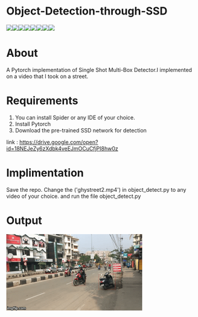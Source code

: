 # Object-Detection-through-SSD

[![](https://sourcerer.io/fame/Borahb/Borahb/Object-Detection-through-SSD/images/0)](https://sourcerer.io/fame/Borahb/Borahb/Object-Detection-through-SSD/links/0)[![](https://sourcerer.io/fame/Borahb/Borahb/Object-Detection-through-SSD/images/1)](https://sourcerer.io/fame/Borahb/Borahb/Object-Detection-through-SSD/links/1)[![](https://sourcerer.io/fame/Borahb/Borahb/Object-Detection-through-SSD/images/2)](https://sourcerer.io/fame/Borahb/Borahb/Object-Detection-through-SSD/links/2)[![](https://sourcerer.io/fame/Borahb/Borahb/Object-Detection-through-SSD/images/3)](https://sourcerer.io/fame/Borahb/Borahb/Object-Detection-through-SSD/links/3)[![](https://sourcerer.io/fame/Borahb/Borahb/Object-Detection-through-SSD/images/4)](https://sourcerer.io/fame/Borahb/Borahb/Object-Detection-through-SSD/links/4)[![](https://sourcerer.io/fame/Borahb/Borahb/Object-Detection-through-SSD/images/5)](https://sourcerer.io/fame/Borahb/Borahb/Object-Detection-through-SSD/links/5)[![](https://sourcerer.io/fame/Borahb/Borahb/Object-Detection-through-SSD/images/6)](https://sourcerer.io/fame/Borahb/Borahb/Object-Detection-through-SSD/links/6)[![](https://sourcerer.io/fame/Borahb/Borahb/Object-Detection-through-SSD/images/7)](https://sourcerer.io/fame/Borahb/Borahb/Object-Detection-through-SSD/links/7)


# About
A Pytorch implementation of Single Shot Multi-Box Detector.I implemented on a video that I took on a street.

# Requirements
1. You can install Spider or any IDE of your choice.
2. Install Pytorch
3. Download the pre-trained SSD network for detection

link : https://drive.google.com/open?id=18NEJeZy6zXdbk4veEJmOCuCfjPI8hw0z

# Implimentation
Save the repo. Change the ('ghystreet2.mp4')  in object_detect.py to any video of your choice. and run the file object_detect.py 

# Output
![](out.gif)
